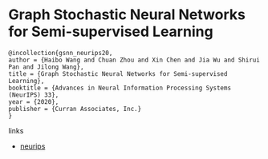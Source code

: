 # Graph Stochastic Neural Networks for Semi-supervised Learning

```
@incollection{gsnn_neurips20,
author = {Haibo Wang and Chuan Zhou and Xin Chen and Jia Wu and Shirui Pan and Jilong Wang},
title = {Graph Stochastic Neural Networks for Semi-supervised Learning},
booktitle = {Advances in Neural Information Processing Systems (NeurIPS) 33},
year = {2020},
publisher = {Curran Associates, Inc.}
}
```

links
- [neurips](https://nips.cc/Conferences/2020/ScheduleMultitrack?event=17674)
